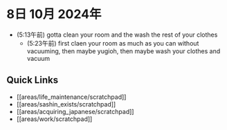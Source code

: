 # 8日 10月 2024年
- (5:13午前) gotta clean your room and the wash the rest of your clothes
  - (5:23午前) first claen your room as much as you can without vacuuming, then maybe yugioh, then maybe wash your clothes and vacuum

 



## Quick Links
- [[areas/life_maintenance/scratchpad]]
- [[areas/sashin_exists/scratchpad]]
- [[areas/acquiring_japanese/scratchpad]]
- [[areas/work/scratchpad]]
